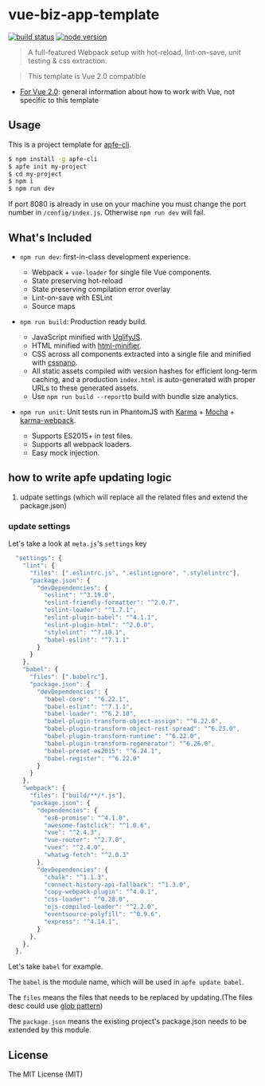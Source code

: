# vue-biz-app-template

[![build status][travis-image]][travis-url]
[![node version][node-image]][node-url]

[travis-image]: https://img.shields.io/travis/ant-ife/vue-biz-app-template.svg?style=flat-square
[travis-url]: https://travis-ci.org/ant-ife/vue-biz-app-template
[node-image]: https://img.shields.io/badge/node.js-%3E=8-green.svg?style=flat-square
[node-url]: http://nodejs.org/download/

> A full-featured Webpack setup with hot-reload, lint-on-save, unit testing & css extraction.

> This template is Vue 2.0 compatible

- [For Vue 2.0](http://vuejs.org/guide/): general information about how to work with Vue, not specific to this template

## Usage

This is a project template for [apfe-cli](https://github.com/ant-ife/apfe-cli).

``` bash
$ npm install -g apfe-cli
$ apfe init my-project
$ cd my-project
$ npm i
$ npm run dev
```

If port 8080 is already in use on your machine you must change the port number in `/config/index.js`. Otherwise `npm run dev` will fail.

## What's Included

- `npm run dev`: first-in-class development experience.
  - Webpack + `vue-loader` for single file Vue components.
  - State preserving hot-reload
  - State preserving compilation error overlay
  - Lint-on-save with ESLint
  - Source maps

- `npm run build`: Production ready build.
  - JavaScript minified with [UglifyJS](https://github.com/mishoo/UglifyJS2).
  - HTML minified with [html-minifier](https://github.com/kangax/html-minifier).
  - CSS across all components extracted into a single file and minified with [cssnano](https://github.com/ben-eb/cssnano).
  - All static assets compiled with version hashes for efficient long-term caching, and a production `index.html` is auto-generated with proper URLs to these generated assets.
  - Use `npm run build --report`to build with bundle size analytics.

- `npm run unit`: Unit tests run in PhantomJS with [Karma](http://karma-runner.github.io/0.13/index.html) + [Mocha](http://mochajs.org/) + [karma-webpack](https://github.com/webpack/karma-webpack).
  - Supports ES2015+ in test files.
  - Supports all webpack loaders.
  - Easy mock injection.

## how to write apfe updating logic

1. udpate settings (which will replace all the related files and extend the package.json)

### update settings

Let's take a look at ```meta.js```'s ```settings``` key

```js
  "settings": {
    "lint": {
      "files": [".eslintrc.js", ".eslintignore", ".stylelintrc"],
      "package.json": {
        "devDependencies": {
          "eslint": "^3.19.0",
          "eslint-friendly-formatter": "^2.0.7",
          "eslint-loader": "^1.7.1",
          "eslint-plugin-babel": "^4.1.1",
          "eslint-plugin-html": "^2.0.0",
          "stylelint": "^7.10.1",
          "babel-eslint": "^7.1.1"
        }
      }
    },
    "babel": {
      "files": [".babelrc"],
      "package.json": {
        "devDependencies": {
          "babel-core": "^6.22.1",
          "babel-eslint": "^7.1.1",
          "babel-loader": "^6.2.10",
          "babel-plugin-transform-object-assign": "^6.22.0",
          "babel-plugin-transform-object-rest-spread": "^6.23.0",
          "babel-plugin-transform-runtime": "^6.22.0",
          "babel-plugin-transform-regenerator": "^6.26.0",
          "babel-preset-es2015": "^6.24.1",
          "babel-register": "^6.22.0"
        }
      }
    },
    "webpack": {
      "files": ["build/**/*.js"],
      "package.json": {
        "dependencies": {
          "es6-promise": "^4.1.0",
          "awesome-fastclick": "^1.0.6",
          "vue": "^2.4.3",
          "vue-router": "^2.7.0",
          "vuex": "^2.4.0",
          "whatwg-fetch": "^2.0.3"
        },
        "devDependencies": {
          "chalk": "^1.1.3",
          "connect-history-api-fallback": "^1.3.0",
          "copy-webpack-plugin": "^4.0.1",
          "css-loader": "^0.28.0",
          "ejs-compiled-loader": "^2.2.0",
          "eventsource-polyfill": "^0.9.6",
          "express": "^4.14.1",
        }
      },
    },
  },
```

Let's take ```babel``` for example.

The ```babel``` is the module name, which will be used in ```apfe update babel```.

The ```files``` means the files that needs to be replaced by updating.(The files desc could use [glob pattern](https://github.com/isaacs/node-glob))

The ```package.json``` means the existing project's package.json needs to be extended by this module.

## License

The MIT License (MIT)
